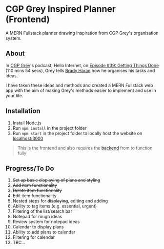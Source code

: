 # CGP Grey Inspired Planner (Frontend)

A MERN Fullstack planner drawing inspiration from CGP Grey's organisation system.

## About

In [CGP Grey](https://www.cgpgrey.com/)'s podcast, Hello Internet, on [Episode #39: Getting Things Done](http://www.hellointernet.fm/podcast/39) (110 mins 54 secs), Grey tells [Brady Haran](http://bradyharan.com/) how he organises his tasks and ideas.

I have taken these ideas and methods and created a MERN Fullstack web app with the aim of making Grey's methods easier to implement and use in your life.

## Installation

1.  Install [Node.js](https://nodejs.org/en/)
2.  Run `npm install` in the project folder
3.  Run `npm start` in the project folder to locally host the website on [localhost:3000](localhost:3000)

> This is the frontend and also requires the [backend](https://github.com/tr-jackson/CGP-grey-inspired-planner-backend/) from to function fully

## Progress/To Do

1.  ~~Set up basic displaying of plans and styling~~
2.  ~~Add item functionality~~
3.  ~~Delete item functionality~~
4.  ~~Edit item functionality~~
5.  Nested steps for ~~displaying~~, editing and adding
6.  Ability to tag items (e.g. essential, urgent)
7.  Filtering of the list/search bar
8.  Notepad for rough ideas
9.  Review system for notepad ideas
10.  Calendar to display plans
11. Ability to add plans to calendar
12. Filtering for calendar
13. TBC...
